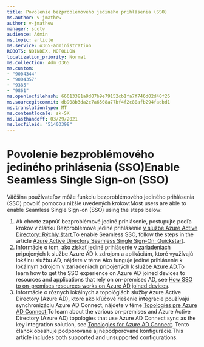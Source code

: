 ```yaml
---
title: Povolenie bezproblémového jediného prihlásenia (SSO)
ms.author: v-jmathew
author: v-jmathew
manager: scotv
audience: Admin
ms.topic: article
ms.service: o365-administration
ROBOTS: NOINDEX, NOFOLLOW
localization_priority: Normal
ms.collection: Adm_O365
ms.custom:
- "9004344"
- "9004357"
- "9385"
- "9861"
ms.openlocfilehash: 66613381a9d07b9e79152cb1fa7f746d02d40f26
ms.sourcegitcommit: db908b3da2c7a6508a77bf4f2c80afb294fadbd1
ms.translationtype: MT
ms.contentlocale: sk-SK
ms.lasthandoff: 03/29/2021
ms.locfileid: "51403398"
---
```

# <a name="enable-seamless-single-sign-on-sso"></a><span data-ttu-id="dddc7-102">Povolenie bezproblémového jediného prihlásenia (SSO)</span><span class="sxs-lookup"><span data-stu-id="dddc7-102">Enable Seamless Single Sign-on (SSO)</span></span>

<span data-ttu-id="dddc7-103">Väčšina používateľov môže funkciu bezproblémového jediného prihlásenia (SSO) povoliť pomocou nižšie uvedených krokov:</span><span class="sxs-lookup"><span data-stu-id="dddc7-103">Most users are able to enable Seamless Single Sign-on (SSO) using the steps below:</span></span>

1. <span data-ttu-id="dddc7-104">Ak chcete zapnúť bezproblémové jediné prihlásenie, postupujte podľa krokov v článku Bezproblémové jediné prihlásenie [v službe Azure Active Directory: Rýchly štart.](https://docs.microsoft.com/azure/active-directory/hybrid/how-to-connect-sso-quick-start)</span><span class="sxs-lookup"><span data-stu-id="dddc7-104">To enable Seamless SSO, follow the steps in the article [Azure Active Directory Seamless Single Sign-On: Quickstart](https://docs.microsoft.com/azure/active-directory/hybrid/how-to-connect-sso-quick-start).</span></span>
2. <span data-ttu-id="dddc7-105">Informácie o tom, ako získať jediné prihlásenie v zariadeniach pripojených k službe Azure AD k zdrojom a aplikáciám, ktoré využívajú lokálnu službu AD, nájdete v téme Ako funguje jediné prihlásenie k lokálnym zdrojom v zariadeniach pripojených k [službe Azure AD.](https://docs.microsoft.com/azure/active-directory/devices/azuread-join-sso)</span><span class="sxs-lookup"><span data-stu-id="dddc7-105">To learn how to get the SSO experience on Azure AD joined devices to resources and applications that rely on on-premises AD, see [How SSO to on-premises resources works on Azure AD joined devices](https://docs.microsoft.com/azure/active-directory/devices/azuread-join-sso).</span></span>
3. <span data-ttu-id="dddc7-106">Informácie o rôznych lokálnych a topológiách služby Azure Active Directory (Azure AD), ktoré ako kľúčové riešenie integrácie používajú synchronizáciu Azure AD Connect, nájdete v téme [Topologies pre Azure AD Connect.](https://docs.microsoft.com/azure/active-directory/hybrid/plan-connect-topologies)</span><span class="sxs-lookup"><span data-stu-id="dddc7-106">To learn about the various on-premises and Azure Active Directory (Azure AD) topologies that use Azure AD Connect sync as the key integration solution, see [Topologies for Azure AD Connect](https://docs.microsoft.com/azure/active-directory/hybrid/plan-connect-topologies).</span></span> <span data-ttu-id="dddc7-107">Tento článok obsahuje podporované aj nepodporované konfigurácie.</span><span class="sxs-lookup"><span data-stu-id="dddc7-107">This article includes both supported and unsupported configurations.</span></span>

